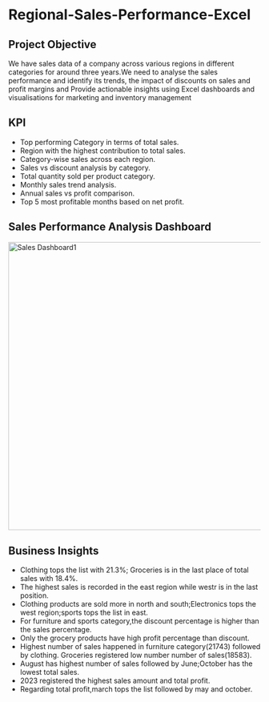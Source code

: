 # Regional-Sales-Performance-Excel

## Project Objective 
   We have sales data of a company across various regions in different categories for around three years.We need to analyse the sales performance 
and identify its trends, the impact of discounts on sales and profit margins and Provide actionable insights using Excel dashboards and visualisations
for marketing and inventory management
		
## KPI
- Top performing Category in terms of total sales.
- Region with the highest contribution to total sales.
- Category-wise sales across each region.
- Sales vs discount analysis by category.
- Total quantity sold per product category.
- Monthly sales trend analysis.
- Annual sales vs profit comparison.
- Top 5 most profitable months based on net profit.

## Sales Performance Analysis Dashboard
<img width="1101" height="575" alt="Sales  Dashboard1 " src="https://github.com/user-attachments/assets/98ddcafb-d3a1-444e-99f5-27a0d7d44266" />

## Business Insights
- Clothing tops the list with 21.3%; Groceries is in the last place of total sales with 18.4%.
- The highest sales is recorded in the east region  while westr is in the last position.
- Clothing products are sold more in north and south;Electronics tops the west region;sports tops the list in east.
- For furniture and sports category,the discount percentage is higher than the sales percentage.
- Only the grocery products have high profit percentage than discount.
- Highest number of sales happened in furniture category(21743) followed by clothing. Groceries registered low number number of sales(18583).
- August has highest number of sales followed by June;October has the lowest total sales.
- 2023 registered the highest sales amount and total profit.
- Regarding total profit,march tops the list followed by may and october.
  
